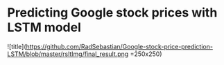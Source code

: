 # Predicting Google stock prices with LSTM model

![title](https://github.com/RadSebastian/Google-stock-price-prediction-LSTM/blob/master/rsltImg/final_result.png =250x250)
